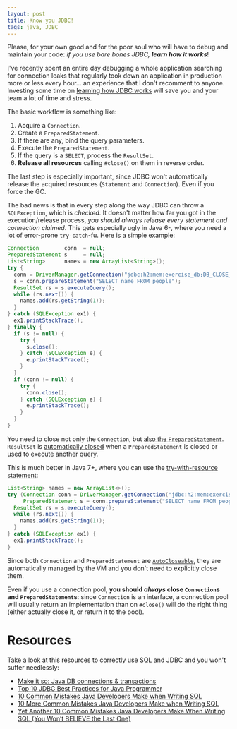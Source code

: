 ```yaml
---
layout: post
title: Know you JDBC!
tags: java, JDBC
---
```


Please, for your own good and for the poor soul who will have to debug and maintain your code: *if you use bare bones JDBC, **learn how it works***!

I've recently spent an entire day debugging a whole application searching for connection leaks that regularly took down an application in production more or less every hour... an experience that I don't recomment to anyone. Investing some time on [learning how JDBC works](https://www.marcobehler.com/make-it-so-java-db-connections-and-transactions-html/) will save you and your team a lot of time and stress.

The basic workflow is something like:

1. Acquire a `Connection`.
2. Create a `PreparedStatement`.
3. If there are any, bind the query parameters.
4. Execute the `PreparedStatement`.
5. If the query is a `SELECT`, process the `ResultSet`.
6. **Release all resources** calling `#close()` on them in reverse order.

The last step is especially important, since JDBC won't automatically release the acquired resources (`Statement` and `Connection`). Even if you force the GC.

The bad news is that in every step along the way JDBC can throw a `SQLException`, which is *checked*. It doesn't matter how far you got in the execution/release process, *you should always release every statement and connection claimed*. This gets especially ugly in Java 6-, where you need a lot of error-prone `try-catch`-fu. Here is a simple example:

```java
Connection        conn  = null;
PreparedStatement s     = null;
List<String>      names = new ArrayList<String>();
try {
  conn = DriverManager.getConnection("jdbc:h2:mem:exercise_db;DB_CLOSE_DELAY=-1");
  s = conn.prepareStatement("SELECT name FROM people");
  ResultSet rs = s.executeQuery();
  while (rs.next()) {
    names.add(rs.getString(1));
  }
} catch (SQLException ex1) {
  ex1.printStackTrace();
} finally {
  if (s != null) {
    try {
      s.close();
    } catch (SQLException e) {
      e.printStackTrace();
    }
  }
  if (conn != null) {
    try {
      conn.close();
    } catch (SQLException e) {
      e.printStackTrace();
    }
  }
}
```

You need to close not only the `Connection`, but [also the `PreparedStatement`](https://docs.oracle.com/javase/tutorial/jdbc/basics/prepared.html). `ResultSet` is [automatically closed](https://docs.oracle.com/javase/6/docs/api/java/sql/ResultSet.html#close%28%29) when a `PreparedStatement` is closed or used to execute another query.

This is much better in Java 7+, where you can use the [try-with-resource statement](https://docs.oracle.com/javase/tutorial/essential/exceptions/tryResourceClose.html):

```java
List<String> names = new ArrayList<>();
try (Connection conn = DriverManager.getConnection("jdbc:h2:mem:exercise_db;DB_CLOSE_DELAY=-1");
     PreparedStatement s = conn.prepareStatement("SELECT name FROM people")) {
  ResultSet rs = s.executeQuery();
  while (rs.next()) {
    names.add(rs.getString(1));
  }
} catch (SQLException ex1) {
  ex1.printStackTrace();
}
```

Since both `Connection` and `PreparedStatement` are [`AutoCloseable`](https://docs.oracle.com/javase/8/docs/api/java/lang/AutoCloseable.html), they are automatically managed by the VM and you don't need to explicitly close them.

Even if you use a connection pool, **you should *always* close `Connection`s and `PreparedStatement`s**: since `Connection` is an interface, a connection pool will usually return an implementation than on `#close()` will do the right thing (either actually close it, or return it to the pool).

# Resources

Take a look at this resources to correctly use SQL and JDBC and you won't suffer needlessly:

* [Make it so: Java DB connections & transactions](https://www.marcobehler.com/make-it-so-java-db-connections-and-transactions-html/)
* [Top 10 JDBC Best Practices for Java Programmer](https://javarevisited.blogspot.it/2012/08/top-10-jdbc-best-practices-for-java.html)
* [10 Common Mistakes Java Developers Make when Writing SQL](https://blog.jooq.org/2013/07/30/10-common-mistakes-java-developers-make-when-writing-sql/)
* [10 More Common Mistakes Java Developers Make when Writing SQL](https://blog.jooq.org/2013/08/12/10-more-common-mistakes-java-developers-make-when-writing-sql/)
* [Yet Another 10 Common Mistakes Java Developers Make When Writing SQL (You Won’t BELIEVE the Last One)](https://blog.jooq.org/2014/05/26/yet-another-10-common-mistakes-java-developer-make-when-writing-sql-you-wont-believe-the-last-one/)

